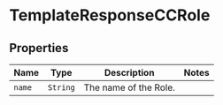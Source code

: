 

# TemplateResponseCCRole



## Properties

Name | Type | Description | Notes
------------ | ------------- | ------------- | -------------
| `name` | ```String``` |  The name of the Role.  |  |




